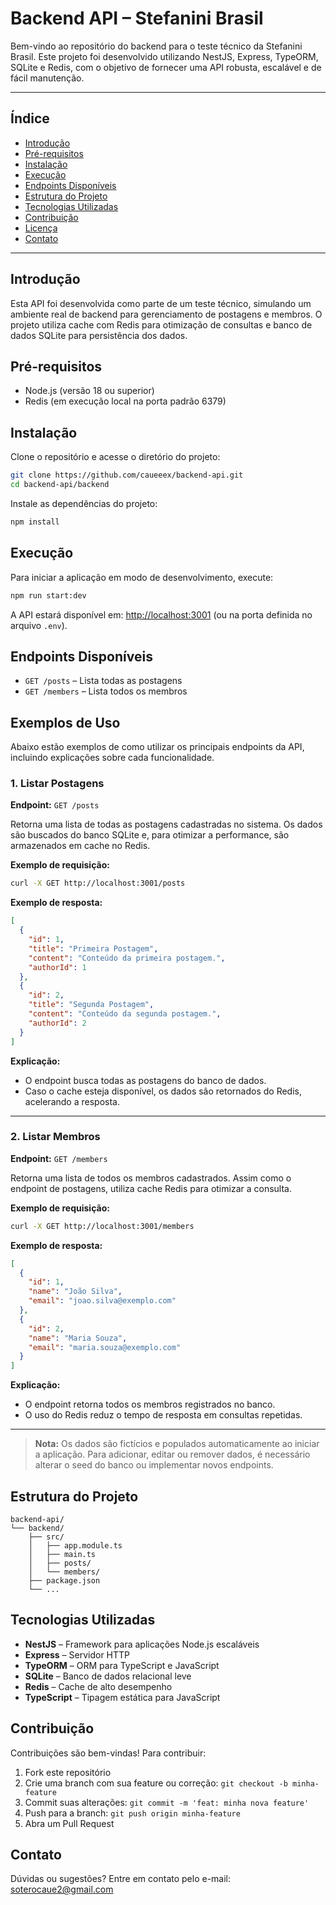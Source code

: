 # Backend API – Stefanini Brasil

Bem-vindo ao repositório do backend para o teste técnico da Stefanini Brasil. Este projeto foi desenvolvido utilizando NestJS, Express, TypeORM, SQLite e Redis, com o objetivo de fornecer uma API robusta, escalável e de fácil manutenção.

---

## Índice
- [Introdução](#introdução)
- [Pré-requisitos](#pré-requisitos)
- [Instalação](#instalação)
- [Execução](#execução)
- [Endpoints Disponíveis](#endpoints-disponíveis)
- [Estrutura do Projeto](#estrutura-do-projeto)
- [Tecnologias Utilizadas](#tecnologias-utilizadas)
- [Contribuição](#contribuição)
- [Licença](#licença)
- [Contato](#contato)

---

## Introdução

Esta API foi desenvolvida como parte de um teste técnico, simulando um ambiente real de backend para gerenciamento de postagens e membros. O projeto utiliza cache com Redis para otimização de consultas e banco de dados SQLite para persistência dos dados.

## Pré-requisitos

- Node.js (versão 18 ou superior)
- Redis (em execução local na porta padrão 6379)

## Instalação

Clone o repositório e acesse o diretório do projeto:

```bash
git clone https://github.com/caueeex/backend-api.git
cd backend-api/backend
```

Instale as dependências do projeto:

```bash
npm install
```

## Execução

Para iniciar a aplicação em modo de desenvolvimento, execute:

```bash
npm run start:dev
```

A API estará disponível em: [http://localhost:3001](http://localhost:3001) (ou na porta definida no arquivo `.env`).

## Endpoints Disponíveis

- `GET /posts` – Lista todas as postagens
- `GET /members` – Lista todos os membros

## Exemplos de Uso

Abaixo estão exemplos de como utilizar os principais endpoints da API, incluindo explicações sobre cada funcionalidade.

### 1. Listar Postagens

**Endpoint:** `GET /posts`

Retorna uma lista de todas as postagens cadastradas no sistema. Os dados são buscados do banco SQLite e, para otimizar a performance, são armazenados em cache no Redis.

**Exemplo de requisição:**
```bash
curl -X GET http://localhost:3001/posts
```

**Exemplo de resposta:**
```json
[
  {
    "id": 1,
    "title": "Primeira Postagem",
    "content": "Conteúdo da primeira postagem.",
    "authorId": 1
  },
  {
    "id": 2,
    "title": "Segunda Postagem",
    "content": "Conteúdo da segunda postagem.",
    "authorId": 2
  }
]
```

**Explicação:**
- O endpoint busca todas as postagens do banco de dados.
- Caso o cache esteja disponível, os dados são retornados do Redis, acelerando a resposta.

---

### 2. Listar Membros

**Endpoint:** `GET /members`

Retorna uma lista de todos os membros cadastrados. Assim como o endpoint de postagens, utiliza cache Redis para otimizar a consulta.

**Exemplo de requisição:**
```bash
curl -X GET http://localhost:3001/members
```

**Exemplo de resposta:**
```json
[
  {
    "id": 1,
    "name": "João Silva",
    "email": "joao.silva@exemplo.com"
  },
  {
    "id": 2,
    "name": "Maria Souza",
    "email": "maria.souza@exemplo.com"
  }
]
```

**Explicação:**
- O endpoint retorna todos os membros registrados no banco.
- O uso do Redis reduz o tempo de resposta em consultas repetidas.

---

> **Nota:** Os dados são fictícios e populados automaticamente ao iniciar a aplicação. Para adicionar, editar ou remover dados, é necessário alterar o seed do banco ou implementar novos endpoints.

## Estrutura do Projeto

```text
backend-api/
└── backend/
    ├── src/
    │   ├── app.module.ts
    │   ├── main.ts
    │   ├── posts/
    │   └── members/
    ├── package.json
    └── ...
```

## Tecnologias Utilizadas

- **NestJS** – Framework para aplicações Node.js escaláveis
- **Express** – Servidor HTTP
- **TypeORM** – ORM para TypeScript e JavaScript
- **SQLite** – Banco de dados relacional leve
- **Redis** – Cache de alto desempenho
- **TypeScript** – Tipagem estática para JavaScript

## Contribuição

Contribuições são bem-vindas! Para contribuir:
1. Fork este repositório
2. Crie uma branch com sua feature ou correção: `git checkout -b minha-feature`
3. Commit suas alterações: `git commit -m 'feat: minha nova feature'`
4. Push para a branch: `git push origin minha-feature`
5. Abra um Pull Request

## Contato

Dúvidas ou sugestões? Entre em contato pelo e-mail: soterocaue2@gmail.com
